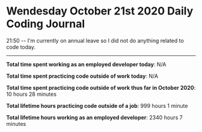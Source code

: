 # Wendesday October 21st 2020 Daily Coding Journal

21:50 -- I'm currently on annual leave so I did not do anything related to code today.

---

**Total time spent working as an employed developer today**: N/A

**Total time spent practicing code outside of work today**: N/A

**Total time spent practicing code outside of work thus far in October 2020**: 10 hours 28 minutes

**Total lifetime hours practicing code outside of a job**: 999 hours 1 minute

**Total lifetime hours working as an employed developer**: 2340 hours 7 minutes
